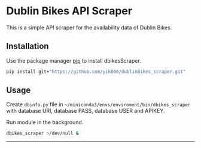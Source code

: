 # Dublin Bikes API Scraper

This is a simple API scraper for the availability data of Dublin Bikes.


## Installation  

Use the package manager [pip](https://pip.pypa.io/en/stable/) to install dbikesScraper.

```bash
pip install git+"https://github.com/yik000/dublinBikes_scraper.git"
```


## Usage
Create `dbinfo.py` file in `~/miniconda3/envs/enviroment/bin/dbikes_scraper` with database URI, database PASS, database USER and APIKEY.

Run module in the background.

```bash
dbikes_scraper >/dev/null &
```

***
